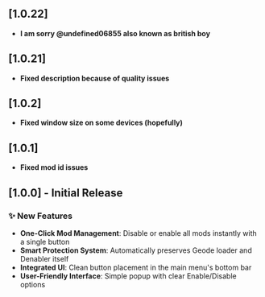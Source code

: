 ## [1.0.22]
- **I am sorry @undefined06855 also known as british boy**
## [1.0.21]
- **Fixed description because of quality issues**
## [1.0.2]
- **Fixed window size on some devices (hopefully)**
## [1.0.1]
- **Fixed mod id issues**
## [1.0.0] - Initial Release
### ✨ New Features
- **One-Click Mod Management**: Disable or enable all mods instantly with a single button
- **Smart Protection System**: Automatically preserves Geode loader and Denabler itself
- **Integrated UI**: Clean button placement in the main menu's bottom bar
- **User-Friendly Interface**: Simple popup with clear Enable/Disable options

